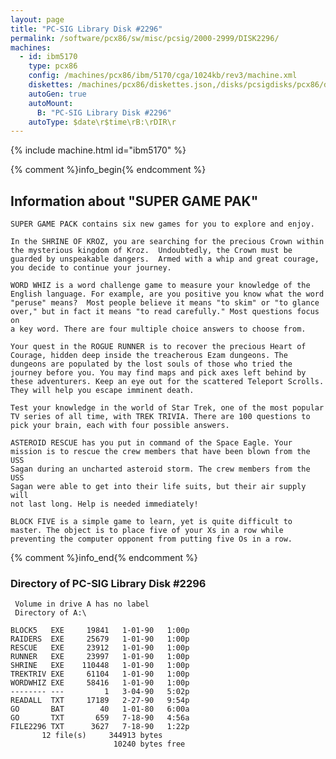 ```yaml
---
layout: page
title: "PC-SIG Library Disk #2296"
permalink: /software/pcx86/sw/misc/pcsig/2000-2999/DISK2296/
machines:
  - id: ibm5170
    type: pcx86
    config: /machines/pcx86/ibm/5170/cga/1024kb/rev3/machine.xml
    diskettes: /machines/pcx86/diskettes.json,/disks/pcsigdisks/pcx86/diskettes.json
    autoGen: true
    autoMount:
      B: "PC-SIG Library Disk #2296"
    autoType: $date\r$time\rB:\rDIR\r
---
```


{% include machine.html id="ibm5170" %}

{% comment %}info_begin{% endcomment %}

## Information about "SUPER GAME PAK"

    SUPER GAME PACK contains six new games for you to explore and enjoy.
    
    In the SHRINE OF KROZ, you are searching for the precious Crown within
    the mysterious kingdom of Kroz.  Undoubtedly, the Crown must be
    guarded by unspeakable dangers.  Armed with a whip and great courage,
    you decide to continue your journey.
    
    WORD WHIZ is a word challenge game to measure your knowledge of the
    English language. For example, are you positive you know what the word
    "peruse" means?  Most people believe it means "to skim" or "to glance
    over," but in fact it means "to read carefully." Most questions focus on
    a key word. There are four multiple choice answers to choose from.
    
    Your quest in the ROGUE RUNNER is to recover the precious Heart of
    Courage, hidden deep inside the treacherous Ezam dungeons. The
    dungeons are populated by the lost souls of those who tried the
    journey before you. You may find maps and pick axes left behind by
    these adventurers. Keep an eye out for the scattered Teleport Scrolls.
    They will help you escape imminent death.
    
    Test your knowledge in the world of Star Trek, one of the most popular
    TV series of all time, with TREK TRIVIA. There are 100 questions to
    pick your brain, each with four possible answers.
    
    ASTEROID RESCUE has you put in command of the Space Eagle. Your
    mission is to rescue the crew members that have been blown from the USS
    Sagan during an uncharted asteroid storm. The crew members from the USS
    Sagan were able to get into their life suits, but their air supply will
    not last long. Help is needed immediately!
    
    BLOCK FIVE is a simple game to learn, yet is quite difficult to
    master. The object is to place five of your Xs in a row while
    preventing the computer opponent from putting five Os in a row.
{% comment %}info_end{% endcomment %}


### Directory of PC-SIG Library Disk #2296

     Volume in drive A has no label
     Directory of A:\

    BLOCK5   EXE     19841   1-01-90   1:00p
    RAIDERS  EXE     25679   1-01-90   1:00p
    RESCUE   EXE     23912   1-01-90   1:00p
    RUNNER   EXE     23997   1-01-90   1:00p
    SHRINE   EXE    110448   1-01-90   1:00p
    TREKTRIV EXE     61104   1-01-90   1:00p
    WORDWHIZ EXE     58416   1-01-90   1:00p
    -------- ---         1   3-04-90   5:02p
    READALL  TXT     17189   2-27-90   9:54p
    GO       BAT        40   1-01-80   6:00a
    GO       TXT       659   7-18-90   4:56a
    FILE2296 TXT      3627   7-18-90   1:22p
           12 file(s)     344913 bytes
                           10240 bytes free

